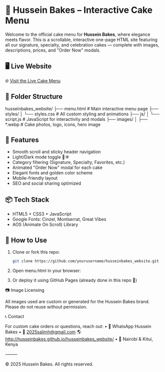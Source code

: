# 🎂 Hussein Bakes – Interactive Cake Menu

Welcome to the official cake menu for **Hussein Bakes**, where elegance meets flavor. This is a scrollable, interactive one-page HTML site featuring all our signature, specialty, and celebration cakes — complete with images, descriptions, prices, and "Order Now" modals.

## 🖥️ Live Website

🌐 [Visit the Live Cake Menu]([https://husseinbakes.github.io/our-menu/index.html])

## 📁 Folder Structure
husseinbakes_website/
├── menu.html              # Main interactive menu page
├── styles/
│   └── styles.css         # All custom styling and animations
├── js/
│   └── script.js          # JavaScript for interactivity and modals
├── images/
│   ├── *.webp             # Cake photos, logo, icons, hero image

## 🍰 Features

- Smooth scroll and sticky header navigation
- Light/Dark mode toggle 🌙☀️
- Category filtering (Signature, Specialty, Favorites, etc.)
- Animated "Order Now" modal for each cake
- Elegant fonts and golden color scheme
- Mobile-friendly layout
- SEO and social sharing optimized

## 📦 Tech Stack

- HTML5 + CSS3 + JavaScript
- Google Fonts: Cinzel, Montserrat, Great Vibes
- AOS (Animate On Scroll) Library

## 🚀 How to Use

1. Clone or fork this repo:
   ```bash
   git clone https://github.com/yourusername/husseinbakes_website.git
 2. Open menu.html in your browser:

3.	Or deploy it using GitHub Pages (already done in this repo 🎉)

📷 Image Licensing

All images used are custom or generated for the Hussein Bakes brand. Please do not reuse without permission.

📞 Contact

For custom cake orders or questions, reach out:
	•	📱 WhatsApp Hussein Bakes
	•	📧 2025salimh@gmail.com
	🌎http://husseinbakes.github.io/husseinbakes_website/
	•	📍 Nairobi & Kitui, Kenya

⸻

© 2025 Hussein Bakes. All rights reserved.

